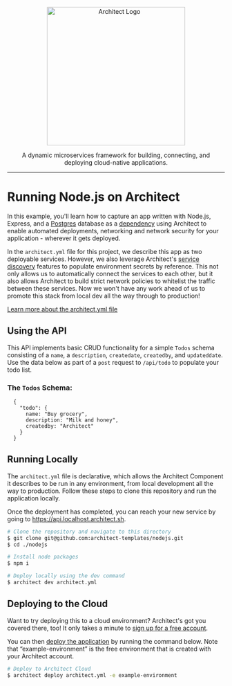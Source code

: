 <p align="center">
  <picture>
    <source media="(prefers-color-scheme: dark)" srcset="https://cdn.architect.io/logo/horizontal-inverted.png">
    <source media="(prefers-color-scheme: light)" srcset="https://cdn.architect.io/logo/horizontal.png">
    <img width="320" alt="Architect Logo" src="https://cdn.architect.io/logo/horizontal.png">
  </picture>
</p>

<p align="center">
  A dynamic microservices framework for building, connecting, and deploying cloud-native applications.
</p>

---
# Running Node.js on Architect
In this example, you'll learn how to capture an app written with Node.js, Express, and a [Postgres](https://www.postgresql.org/)
database as a [dependency](https://docs.architect.io/components/dependencies/) using Architect to enable automated deployments, networking and network security for your application - wherever it gets deployed.

In the `architect.yml` file for this project, we describe this app as two deployable services. However, we also
leverage Architect's [service discovery](//docs.architect.io/components/service-discovery) features to populate environment
secrets by reference. This not only allows us to automatically connect the services to each other, but it also allows
Architect to build strict network policies to whitelist the traffic between these services. Now we won't have any work ahead
of us to promote this stack from local dev all the way through to production!

[Learn more about the architect.yml file](//docs.architect.io/configuration)

## Using the API
This API implements basic CRUD functionality for a simple `Todos` schema consisting of a `name`, a `description`, `createdate`, `createdby`, and `updateddate`.
Use the data below as part of a `post` request to `/api/todo` to populate your todo list.

### The `Todos` Schema:

```
  {
    "todo": {
      name: "Buy grocery",
      description: "Milk and honey",
      createdby: "Architect"
    }
  }
```

## Running Locally
The `architect.yml` file is declarative, which allows the Architect Component it describes to be run in any environment,
from local development all the way to production. Follow these steps to clone this repository and run the application
locally.

Once the deployment has completed, you can reach your new service by going to https://api.localhost.architect.sh.

```sh
# Clone the repository and navigate to this directory
$ git clone git@github.com:architect-templates/nodejs.git
$ cd ./nodejs

# Install node packages
$ npm i

# Deploy locally using the dev command
$ architect dev architect.yml
```

## Deploying to the Cloud

Want to try deploying this to a cloud environment? Architect's got you covered there, too! It only takes a minute to
[sign up for a free account](https://cloud.architect.io/signup).

You can then [deploy the application](https://docs.architect.io/getting-started/introduction/#deploy-to-the-cloud) by running the command below. Note that “example-environment” is the free environment that is created with your Architect account.

```sh
# Deploy to Architect Cloud
$ architect deploy architect.yml -e example-environment
```
